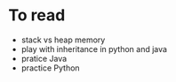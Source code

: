 # To read

- stack vs heap memory
- play with inheritance in python and java
- pratice Java
- practice Python
